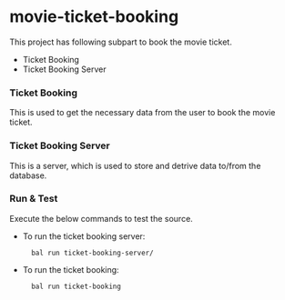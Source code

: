 # movie-ticket-booking

This project has following subpart to book the movie ticket.

- Ticket Booking
- Ticket Booking Server

### Ticket Booking
This is used to get the necessary data from the user to book the movie ticket.

### Ticket Booking Server
This is a server, which is used to store and detrive data to/from the database.

### Run & Test

Execute the below commands to test the source.
- To run the ticket booking server:

        bal run ticket-booking-server/
    
- To run the ticket booking:
    
        bal run ticket-booking
        
